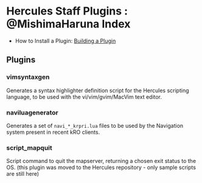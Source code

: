 Hercules Staff Plugins : @MishimaHaruna Index
=============================================

- How to Install a Plugin: [Building a Plugin](http://herc.ws/wiki/HPM#Building_a_plugin)

Plugins
-------

### vimsyntaxgen

Generates a syntax highlighter definition script for the Hercules scripting
language, to be used with the vi/vim/gvim/MacVim text editor.

### naviluagenerator

Generates a set of `navi_*_krpri.lua` files to be used by the Navigation system
present in recent kRO clients.

### script_mapquit

Script command to quit the mapserver, returning a chosen exit status to the OS.
(this plugin was moved to the Hercules repository - only sample scripts are still here)
